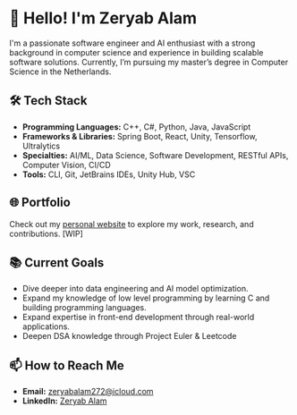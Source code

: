 # 👋 Hello! I'm Zeryab Alam

I'm a passionate software engineer and AI enthusiast with a strong background in computer science and experience in building scalable software solutions. 
Currently, I’m pursuing my master’s degree in Computer Science in the Netherlands.

## 🛠️ Tech Stack
- **Programming Languages:** C++, C#, Python, Java, JavaScript
- **Frameworks & Libraries:** Spring Boot, React, Unity, Tensorflow, Ultralytics
- **Specialties:** AI/ML, Data Science, Software Development, RESTful APIs, Computer Vision, CI/CD
- **Tools:** CLI, Git, JetBrains IDEs, Unity Hub, VSC

## 🌐 Portfolio
Check out my <a href="https://zeri27.github.io/" target="_blank">personal website</a> to explore my work, research, and contributions. [WIP]

## 📚 Current Goals
- Dive deeper into data engineering and AI model optimization.
- Expand my knowledge of low level programming by learning C and building programming languages.
- Expand expertise in front-end development through real-world applications.
- Deepen DSA knowledge through Project Euler & Leetcode

## 📫 How to Reach Me
- **Email:** zeryabalam272@icloud.com
- **LinkedIn:** [Zeryab Alam](https://www.linkedin.com/in/zeryab-alam-3238b0219/)

<!--
**zeri27/zeri27** is a ✨ _special_ ✨ repository because its `README.md` (this file) appears on your GitHub profile.

Here are some ideas to get you started:

- 🔭 I’m currently working on ...
- 🌱 I’m currently learning ...
- 👯 I’m looking to collaborate on ...
- 🤔 I’m looking for help with ...
- 💬 Ask me about ...
- 📫 How to reach me: ...
- 😄 Pronouns: ...
- ⚡ Fun fact: ...
-->
